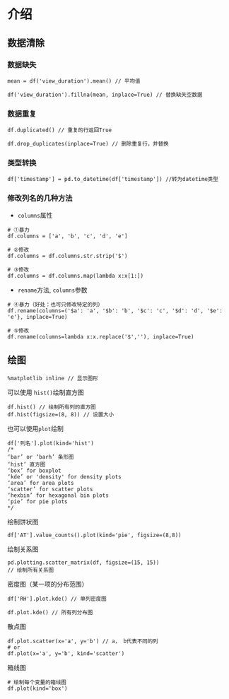 # 介绍

## 数据清除

### 数据缺失

```
mean = df('view_duration').mean() // 平均值

df('view_duration').fillna(mean, inplace=True) // 替换缺失空数据

```

### 数据重复

```
df.duplicated() // 重复的行返回True
```

```
df.drop_duplicates(inplace=True) // 删除重复行，并替换
```

### 类型转换

```
df['timestamp'] = pd.to_datetime(df['timestamp']) //转为datetime类型
```

### 修改列名的几种方法

* `columns`属性

```
# ①暴力
df.columns = ['a', 'b', 'c', 'd', 'e']

# ②修改
df.columns = df.columns.str.strip('$')

# ③修改
df.columns = df.columns.map(lambda x:x[1:])

```

* `rename`方法, `columns`参数

```
# ④暴力（好处：也可只修改特定的列）
df.rename(columns=('$a': 'a', '$b': 'b', '$c': 'c', '$d': 'd', '$e': 'e'}, inplace=True) 

# ⑤修改
df.rename(columns=lambda x:x.replace('$',''), inplace=True)
```

## 绘图

```
%matplotlib inline // 显示图形

```
可以使用 `hist()`绘制直方图

```
df.hist() // 绘制所有列的直方图
df.hist(figsize=(8, 8)) // 设置大小
```

也可以使用`plot`绘制

```
df['列名'].plot(kind='hist')
/*
‘bar’ or ‘barh’ 条形图
‘hist’ 直方图
‘box’ for boxplot
‘kde’ or 'density' for density plots
‘area’ for area plots
‘scatter’ for scatter plots
‘hexbin’ for hexagonal bin plots
‘pie’ for pie plots
*/
```
绘制饼状图

```
df['AT'].value_counts().plot(kind='pie', figsize=(8,8))

```

绘制关系图

```
pd.plotting.scatter_matrix(df, figsize=(15, 15))
// 绘制所有关系图

```

密度图（某一项的分布范围）

```
df['RH'].plot.kde() // 单列密度图

df.plot.kde() // 所有列分布图
```

散点图

```
df.plot.scatter(x='a', y='b') // a， b代表不同的列
# or
df.plot(x='a', y='b', kind='scatter')

```

箱线图

```
# 绘制每个变量的箱线图
df.plot(kind='box')
```